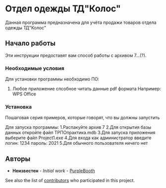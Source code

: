# Отдел одежды ТД"Колос"


Данная программа предназначена для учёта продажи товаров отдела одежды ТД"Колос"


## Начало работы


Эти инструкции предоставят вам способ работы с архивом 7...(?).


### Необходимые условия

Для установки программы необходимо ПО:
1. Любое приложение спсобное читать данные pdf формата
Например: WPS Office


### Установка



Пошаговая серия примеров, которые говорят, что вы должны запустить

Для запуска программы: 
1.Распакуйте архив 7
2.Для открытия базы данных откройте файл ТРПОпрактика.mdb
3.Для запуска приложения выберите файл Project1.exe
4.Для входа как администратор введите логин: 1234 пароль: 2021
5.Для обычного пользователя ничего нет


## Авторы

* **Неизвестен** - *Initial work* - [PurpleBooth](https://github.com/PurpleBooth)

See also the list of [contributors](https://github.com/your/project/contributors) who participated in this project.
